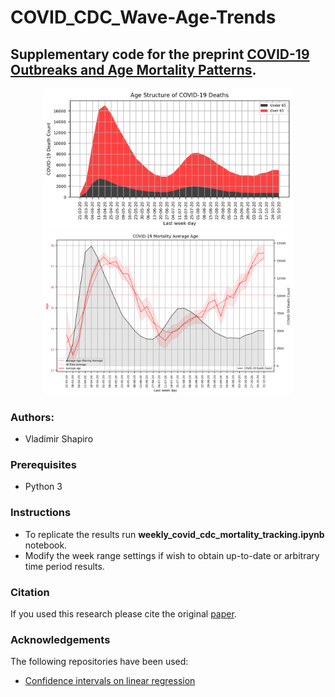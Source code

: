 # COVID_CDC_Wave-Age-Trends
## Supplementary code for the preprint [COVID-19 Outbreaks and Age Mortality Patterns]().

<p align="middle">
  <img src="assets/death_count_age_structure.png" width="400" />
  <img src="assets/average_age.png" width="400" /> 
</p>

### Authors:
- Vladimir Shapiro

### Prerequisites
- Python 3

### Instructions
- To replicate the results run **weekly_covid_cdc_mortality_tracking.ipynb** notebook.
- Modify the week range settings if wish to obtain up-to-date or arbitrary time period results.

### Citation
If you used this research please cite the original [paper]().

### Acknowledgements
The following repositories have been used:
- [Confidence intervals on linear regression](https://gist.github.com/riccardoscalco/5356167)
